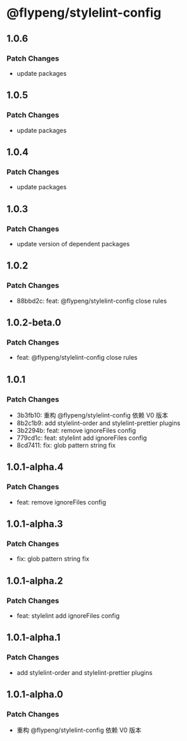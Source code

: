 # @flypeng/stylelint-config

## 1.0.6

### Patch Changes

- update packages

## 1.0.5

### Patch Changes

- update packages

## 1.0.4

### Patch Changes

- update packages

## 1.0.3

### Patch Changes

- update version of dependent packages

## 1.0.2

### Patch Changes

- 88bbd2c: feat: @flypeng/stylelint-config close rules

## 1.0.2-beta.0

### Patch Changes

- feat: @flypeng/stylelint-config close rules

## 1.0.1

### Patch Changes

- 3b3fb10: 重构 @flypeng/stylelint-config 依赖 V0 版本
- 8b2c1b9: add stylelint-order and stylelint-prettier plugins
- 3b2294b: feat: remove ignoreFiles config
- 779cd1c: feat: stylelint add ignoreFiles config
- 8cd7411: fix: glob pattern string fix

## 1.0.1-alpha.4

### Patch Changes

- feat: remove ignoreFiles config

## 1.0.1-alpha.3

### Patch Changes

- fix: glob pattern string fix

## 1.0.1-alpha.2

### Patch Changes

- feat: stylelint add ignoreFiles config

## 1.0.1-alpha.1

### Patch Changes

- add stylelint-order and stylelint-prettier plugins

## 1.0.1-alpha.0

### Patch Changes

- 重构 @flypeng/stylelint-config 依赖 V0 版本
